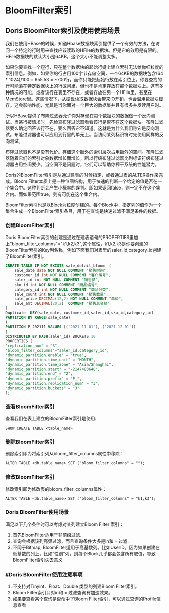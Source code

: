 # BloomFilter索引

## Doris BloomFilter索引及使用使用场景

我们在使用HBase的时候，知道Hbase数据块索引提供了一个有效的方法，在访问一个特定的行时用来查找应该读取的HFile的数据块。但是它的效用是有限的。HFile数据块的默认大小是64KB，这个大小不能调整太多。

如果你要查找一个短行，只在整个数据块的起始行键上建立索引无法给你细粒度的索引信息。例如，如果你的行占用100字节存储空间，一个64KB的数据块包含(64 * 1024)/100 = 655.53 = ~700行，而你只能把起始行放在索引位上。你要查找的行可能落在特定数据块上的行区间里，但也不是肯定存放在那个数据块上。这有多种情况的可能，或者该行在表里不存在，或者存放在另一个HFile里，甚至在MemStore里。这些情况下，从硬盘读取数据块会带来IO开销，也会滥用数据块缓存。这会影响性能，尤其是当你面对一个巨大的数据集并且有很多并发读用户时。

所以HBase提供了布隆过滤器允许你对存储在每个数据块的数据做一个反向测试。当某行被请求时，先检查布隆过滤器看看该行是否不在这个数据块。布隆过滤器要么确定回答该行不在，要么回答它不知道。这就是为什么我们称它是反向测试。布隆过滤器也可以应用到行里的单元上。当访问某列标识符时先使用同样的反向测试。

布隆过滤器也不是没有代价。存储这个额外的索引层次占用额外的空间。布隆过滤器随着它们的索引对象数据增长而增长，所以行级布隆过滤器比列标识符级布隆过滤器占用空间要少。当空间不是问题时，它们可以帮助你榨干系统的性能潜力。

Doris的BloomFilter索引是从通过建表的时候指定，或者通过表的ALTER操作来完成。Bloom Filter本质上是一种位图结构，用于快速的判断一个给定的值是否在一个集合中。这种判断会产生小概率的误判。即如果返回false，则一定不在这个集合内。而如果范围true，则有可能在这个集合内。

BloomFilter索引也是以Block为粒度创建的。每个Block中，指定列的值作为一个集合生成一个BloomFilter索引条目，用于在查询是快速过滤不满足条件的数据。



### 创建BloomFilter索引

Doris BloomFilter索引的创建是通过在建表语句的PROPERTIES里加上"bloom_filter_columns"="k1,k2,k3",这个属性，k1,k2,k3是你要创建的BloomFilter索引的Key列名称，例如下面我们对表里的saler_id,category_id创建了BloomFilter索引。

```sql
CREATE TABLE IF NOT EXISTS sale_detail_bloom  (
    sale_date date NOT NULL COMMENT "销售时间",
    customer_id int NOT NULL COMMENT "客户编号",
    saler_id int NOT NULL COMMENT "销售员",
    sku_id int NOT NULL COMMENT "商品编号",
    category_id int NOT NULL COMMENT "商品分类",
    sale_count int NOT NULL COMMENT "销售数量",
    sale_price DECIMAL(12,2) NOT NULL COMMENT "单价",
    sale_amt DECIMAL(20,2)  COMMENT "销售总金额"
)
Duplicate  KEY(sale_date, customer_id,saler_id,sku_id,category_id)
PARTITION BY RANGE(sale_date)
(
PARTITION P_202111 VALUES [('2021-11-01'), ('2021-12-01'))
)
DISTRIBUTED BY HASH(saler_id) BUCKETS 10
PROPERTIES (
"replication_num" = "3",
"bloom_filter_columns"="saler_id,category_id",
"dynamic_partition.enable" = "true",
"dynamic_partition.time_unit" = "MONTH",
"dynamic_partition.time_zone" = "Asia/Shanghai",
"dynamic_partition.start" = "-2147483648",
"dynamic_partition.end" = "2",
"dynamic_partition.prefix" = "P_",
"dynamic_partition.replication_num" = "3",
"dynamic_partition.buckets" = "3"
);
```



### 查看BloomFilter索引

查看我们在表上建立的BloomFilter索引是使用:

```text
SHOW CREATE TABLE <table_name>
```

### 删除BloomFilter索引

删除索引即为将索引列从bloom_filter_columns属性中移除：

```text
ALTER TABLE <db.table_name> SET ("bloom_filter_columns" = "");
```

### 修改BloomFilter索引

修改索引即为修改表的bloom_filter_columns属性：

```text
ALTER TABLE <db.table_name> SET ("bloom_filter_columns" = "k1,k3");
```

### **Doris BloomFilter使用场景**

满足以下几个条件时可以考虑对某列建立Bloom Filter 索引：

1. 首先BloomFilter适用于非前缀过滤.
2. 查询会根据该列高频过滤，而且查询条件大多是in和 = 过滤.
3. 不同于Bitmap, BloomFilter适用于高基数列。比如UserID。因为如果创建在低基数的列上，比如”性别“列，则每个Block几乎都会包含所有取值，导致BloomFilter索引失去意义

### [#](https://doris.apache.org/master/zh-CN/administrator-guide/bloomfilter.html#doris-bloomfilter使用注意事项)**Doris BloomFilter使用注意事项**

1. 不支持对Tinyint、Float、Double 类型的列建Bloom Filter索引。
2. Bloom Filter索引只对in和 = 过滤查询有加速效果。
3. 如果要查看某个查询是否命中了Bloom Filter索引，可以通过查询的Profile信息查看